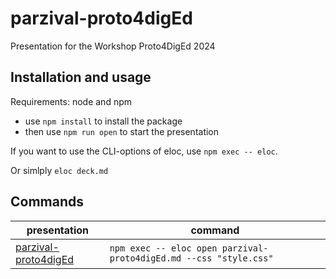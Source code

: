 # parzival-proto4digEd

Presentation for the Workshop Proto4DigEd 2024

## Installation and usage

Requirements: node and npm

- use `npm install` to install the package
- then use `npm run open` to start the presentation

If you want to use the CLI-options of eloc, use `npm exec -- eloc`.

Or simlply `eloc deck.md`

## Commands

| presentation                              | command                                                             |
| ----------------------------------------- | ------------------------------------------------------------------- |
| [parzival-proto4digEd](2023/parzival-proto4digEd.md) | `npm exec -- eloc open parzival-proto4digEd.md --css "style.css"` |
